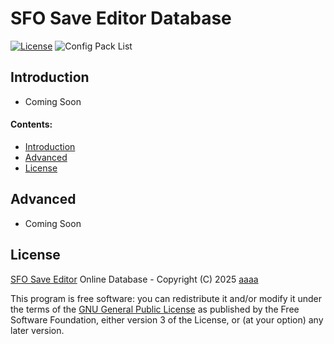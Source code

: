 # SFO Save Editor Database

[![License][img_license]][app_license]
![Config Pack List](https://img.shields.io/github/directory-file-count/torrente178/sfo-test/Config?label=Config%20Pack%20List&type=dir&color=d02020&labelColor=494949&style=flat-square)

## Introduction

- Coming Soon

#### Contents:

 - [Introduction](#introduction)
 - [Advanced](#advanced)
 - [License](#license)

## Advanced

- Coming Soon

## License


[SFO Save Editor](https://github.com/torrente178/sfo-test/) Online Database - Copyright (C) 2025 [aaaa](https://twitter.com/aaaa)

This program is free software: you can redistribute it and/or modify
it under the terms of the [GNU General Public License][app_license] as published by
the Free Software Foundation, either version 3 of the License, or
(at your option) any later version.

[app_license]: https://github.com/torrente178/sfo-test/blob/master/LICENSE
[img_license]: https://img.shields.io/github/license/torrente178/sfo-test.svg?maxAge=2592000&color=d02020&style=flat-square
